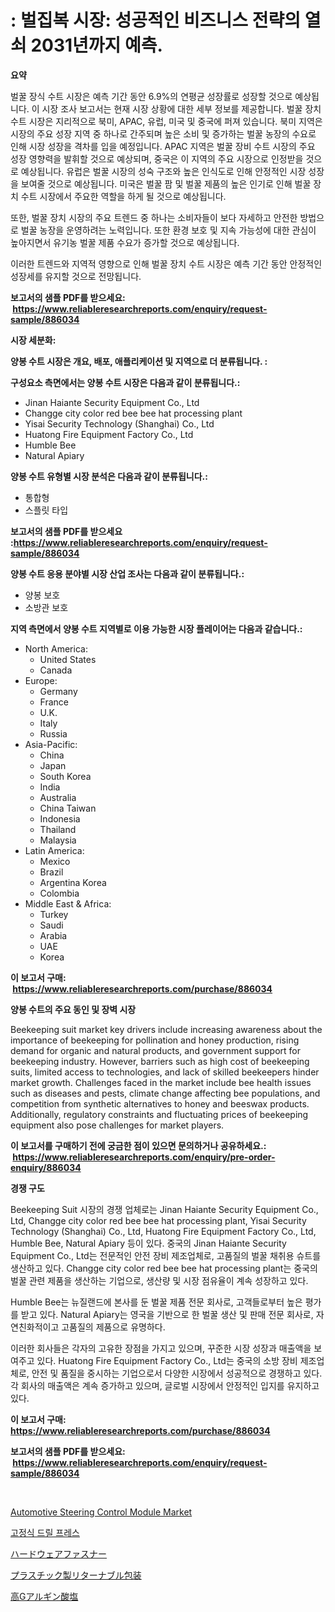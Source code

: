 <p><h1>: 벌집복 시장: 성공적인 비즈니스 전략의 열쇠 2031년까지 예측.</h1></p><p><strong>요약</strong></p>
<p><p>벌꿀 장식 수트 시장은 예측 기간 동안 6.9%의 연평균 성장률로 성장할 것으로 예상됩니다. 이 시장 조사 보고서는 현재 시장 상황에 대한 세부 정보를 제공합니다. 벌꿀 장치 수트 시장은 지리적으로 북미, APAC, 유럽, 미국 및 중국에 퍼져 있습니다. 북미 지역은 시장의 주요 성장 지역 중 하나로 간주되며 높은 소비 및 증가하는 벌꿀 농장의 수요로 인해 시장 성장을 격차를 입을 예정입니다. APAC 지역은 벌꿀 장비 수트 시장의 주요 성장 영향력을 발휘할 것으로 예상되며, 중국은 이 지역의 주요 시장으로 인정받을 것으로 예상됩니다. 유럽은 벌꿀 시장의 성숙 구조와 높은 인식도로 인해 안정적인 시장 성장을 보여줄 것으로 예상됩니다. 미국은 벌꿀 팜 및 벌꿀 제품의 높은 인기로 인해 벌꿀 장치 수트 시장에서 주요한 역할을 하게 될 것으로 예상됩니다.</p><p>또한, 벌꿀 장치 시장의 주요 트렌드 중 하나는 소비자들이 보다 자세하고 안전한 방법으로 벌꿀 농장을 운영하려는 노력입니다. 또한 환경 보호 및 지속 가능성에 대한 관심이 높아지면서 유기농 벌꿀 제품 수요가 증가할 것으로 예상됩니다.</p><p>이러한 트렌드와 지역적 영향으로 인해 벌꿀 장치 수트 시장은 예측 기간 동안 안정적인 성장세를 유지할 것으로 전망됩니다.</p></p>
<p><strong>보고서의 샘플 PDF를 받으세요: &nbsp;<a href="https://www.reliableresearchreports.com/enquiry/request-sample/886034">https://www.reliableresearchreports.com/enquiry/request-sample/886034</a></strong></p>
<p><strong>시장 세분화:</strong></p>
<p><strong> 양봉 수트 시장은 개요, 배포, 애플리케이션 및 지역으로 더 분류됩니다. :</strong></p>
<p><strong>구성요소 측면에서는 양봉 수트 시장은 다음과 같이 분류됩니다.:</strong></p>
<p><ul><li>Jinan Haiante Security Equipment Co., Ltd</li><li>Changge city color red bee bee hat processing plant</li><li>Yisai Security Technology (Shanghai) Co., Ltd</li><li>Huatong Fire Equipment Factory Co., Ltd</li><li>Humble Bee</li><li>Natural Apiary</li></ul></p>
<p><strong> 양봉 수트 유형별 시장 분석은 다음과 같이 분류됩니다.:</strong></p>
<p><ul><li>통합형</li><li>스플릿 타입</li></ul></p>
<p><strong>보고서의 샘플 PDF를 받으세요 :<a href="https://www.reliableresearchreports.com/enquiry/request-sample/886034">https://www.reliableresearchreports.com/enquiry/request-sample/886034</a></strong></p>
<p><strong> 양봉 수트 응용 분야별 시장 산업 조사는 다음과 같이 분류됩니다.:</strong></p>
<p><ul><li>양봉 보호</li><li>소방관 보호</li></ul></p>
<p><strong>지역 측면에서 양봉 수트 지역별로 이용 가능한 시장 플레이어는 다음과 같습니다.:</strong></p>
<p><ul>
    <li>
        North America:
        <ul>
            <li>United States</li>
            <li>Canada</li>
        </ul>
    </li>
    <li>
        Europe:
        <ul>
            <li>Germany</li>
            <li>France</li>
            <li>U.K.</li>
            <li>Italy</li>
            <li>Russia</li>
        </ul>
    </li>
    <li>
        Asia-Pacific:
        <ul>
            <li>China</li>
            <li>Japan</li>
            <li>South Korea</li>
            <li>India</li>
            <li>Australia</li>
            <li>China Taiwan</li>
            <li>Indonesia</li>
            <li>Thailand</li>
            <li>Malaysia</li>
        </ul>
    </li>
    <li>
        Latin America:
        <ul>
            <li>Mexico</li>
            <li>Brazil</li>
            <li>Argentina Korea</li>
            <li>Colombia</li>
        </ul>
    </li>
    <li>
        Middle East & Africa:
        <ul>
            <li>Turkey</li>
            <li>Saudi</li>
            <li>Arabia</li>
            <li>UAE</li>
            <li>Korea</li>
        </ul>
    </li>
    </ul></p>
<p><strong>이 보고서 구매: &nbsp;<a href="https://www.reliableresearchreports.com/purchase/886034">https://www.reliableresearchreports.com/purchase/886034</a></strong></p>
<p><strong>양봉 수트의 주요 동인 및 장벽 시장</strong></p>
<p><p>Beekeeping suit market key drivers include increasing awareness about the importance of beekeeping for pollination and honey production, rising demand for organic and natural products, and government support for beekeeping industry. However, barriers such as high cost of beekeeping suits, limited access to technologies, and lack of skilled beekeepers hinder market growth. Challenges faced in the market include bee health issues such as diseases and pests, climate change affecting bee populations, and competition from synthetic alternatives to honey and beeswax products. Additionally, regulatory constraints and fluctuating prices of beekeeping equipment also pose challenges for market players.</p></p>
<p><strong>이 보고서를 구매하기 전에 궁금한 점이 있으면 문의하거나 공유하세요.: &nbsp;<a href="https://www.reliableresearchreports.com/enquiry/pre-order-enquiry/886034">https://www.reliableresearchreports.com/enquiry/pre-order-enquiry/886034</a></strong></p>
<p><strong>경쟁 구도</strong></p>
<p><p>Beekeeping Suit 시장의 경쟁 업체로는 Jinan Haiante Security Equipment Co., Ltd, Changge city color red bee bee hat processing plant, Yisai Security Technology (Shanghai) Co., Ltd, Huatong Fire Equipment Factory Co., Ltd, Humble Bee, Natural Apiary 등이 있다. 중국의 Jinan Haiante Security Equipment Co., Ltd는 전문적인 안전 장비 제조업체로, 고품질의 벌꿀 채취용 슈트를 생산하고 있다. Changge city color red bee bee hat processing plant는 중국의 벌꿀 관련 제품을 생산하는 기업으로, 생산량 및 시장 점유율이 계속 성장하고 있다.</p><p>Humble Bee는 뉴질랜드에 본사를 둔 벌꿀 제품 전문 회사로, 고객들로부터 높은 평가를 받고 있다. Natural Apiary는 영국을 기반으로 한 벌꿀 생산 및 판매 전문 회사로, 자연친화적이고 고품질의 제품으로 유명하다.</p><p>이러한 회사들은 각자의 고유한 장점을 가지고 있으며, 꾸준한 시장 성장과 매출액을 보여주고 있다. Huatong Fire Equipment Factory Co., Ltd는 중국의 소방 장비 제조업체로, 안전 및 품질을 중시하는 기업으로서 다양한 시장에서 성공적으로 경쟁하고 있다. 각 회사의 매출액은 계속 증가하고 있으며, 글로벌 시장에서 안정적인 입지를 유지하고 있다.</p></p>
<p><strong>이 보고서 구매: &nbsp; <a href="https://www.reliableresearchreports.com/purchase/886034">https://www.reliableresearchreports.com/purchase/886034</a></strong></p>
<p><strong>보고서의 샘플 PDF를 받으세요: &nbsp;<a href="https://www.reliableresearchreports.com/enquiry/request-sample/886034">https://www.reliableresearchreports.com/enquiry/request-sample/886034</a></strong><strong></strong></p>
<p>&nbsp;</p>
<p><p><a href="https://issuu.com/reportprime-2/docs/automotive-steering-control-module-market-size-203">Automotive Steering Control Module Market</a></p><p><a href="https://medium.com/@briaabshire/%EC%A0%95%EC%A7%80-%EB%93%9C%EB%A6%B4-%ED%94%84%EB%A0%88%EC%8A%A4-%EC%8B%9C%EC%9E%A5-%EC%9C%A0%ED%98%95-%EC%9D%91%EC%9A%A9-%EB%B0%8F-%EC%A7%80%EB%A6%AC%EB%B3%84-%ED%8F%AC%EA%B4%84%EC%A0%81-%ED%8F%89%EA%B0%80-042cf8c3842f">고정식 드릴 프레스</a></p><p><a href="https://medium.com/@larrycruz525/%E3%83%8F%E3%83%BC%E3%83%89%E3%82%A6%E3%82%A7%E3%82%A2%E3%83%95%E3%82%A1%E3%82%B9%E3%83%8A%E3%83%BC%E3%83%9E%E3%83%BC%E3%82%B1%E3%83%83%E3%83%88%E3%83%AC%E3%83%9D%E3%83%BC%E3%83%88%E3%81%AF-%E3%81%93%E3%81%AE%E5%B8%82%E5%A0%B4%E3%81%AE%E6%9C%80%E6%96%B0%E3%83%88%E3%83%AC%E3%83%B3%E3%83%89%E3%81%A8%E6%88%90%E9%95%B7%E6%A9%9F%E4%BC%9A%E3%82%92%E6%98%8E%E3%82%89%E3%81%8B%E3%81%AB%E3%81%97%E3%81%A6%E3%81%84%E3%81%BE%E3%81%99-66078439b3ab">ハードウェアファスナー</a></p><p><a href="https://github.com/EstelWisozk1/Market-Research-Report-List-1/blob/main/173248416501.md">プラスチック製リターナブル包装</a></p><p><a href="https://github.com/lrlmopnhwd79300/Market-Research-Report-List-1/blob/main/977608516500.md">高Gアルギン酸塩</a></p></p>